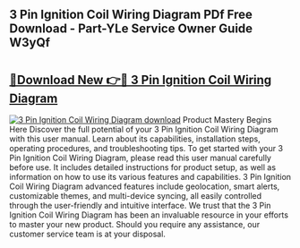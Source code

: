 ## 3 Pin Ignition Coil Wiring Diagram PDf Free Download - Part-YLe Service Owner Guide W3yQf

# <h2><a href="http://dfm6if.blite.top/?on=3+Pin+Ignition+Coil+Wiring+Diagram">🔗Download New 👉🔴 3 Pin Ignition Coil Wiring Diagram</a></h2>

[![3 Pin Ignition Coil Wiring Diagram download](https://i.imgur.com/lujVjoI.png)](http://dfm6if.blite.top/?on=3+Pin+Ignition+Coil+Wiring+Diagram)
Product Mastery Begins Here Discover the full potential of your 3 Pin Ignition Coil Wiring Diagram with this user manual. Learn about its capabilities, installation steps, operating procedures, and troubleshooting tips. To get started with your 3 Pin Ignition Coil Wiring Diagram, please read this user manual carefully before use. It includes detailed instructions for product setup, as well as information on how to use its various features and capabilities. 3 Pin Ignition Coil Wiring Diagram advanced features include geolocation, smart alerts, customizable themes, and multi-device syncing, all easily controlled through the user-friendly and intuitive interface. We trust that the 3 Pin Ignition Coil Wiring Diagram has been an invaluable resource in your efforts to master your new product. Should you require any assistance, our customer service team is at your disposal.

